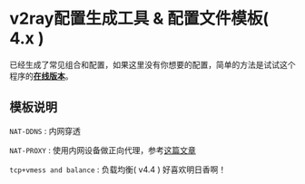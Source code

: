 # v2ray配置生成工具 & 配置文件模板( 4.x )

 已经生成了常见组合和配置，如果这里没有你想要的配置，简单的方法是试试这个程序的[**在线版本**](https://veekxt.com/utils/v2ray_gen)。

## 模板说明

`NAT-DDNS` : 内网穿透

`NAT-PROXY` : 使用内网设备做正向代理，参考[这篇文章](https://toutyrater.github.io/app/reverse2.html)

`tcp+vmess and balance` : 负载均衡( v4.4 )
好喜欢明日香啊！
